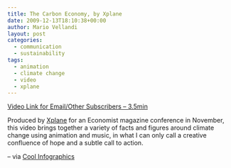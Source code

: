 ```yaml
---
title: The Carbon Economy, by Xplane
date: 2009-12-13T18:10:38+00:00
author: Mario Vellandi
layout: post
categories:
  - communication
  - sustainability
tags:
  - animation
  - climate change
  - video
  - xplane
---
```

[Video Link for Email/Other Subscribers &#8211; 3.5min](http://www.youtube.com/watch?v=cju6Zi4OT54)

Produced by [Xplane](http://www.xplane.com/) for an Economist magazine conference in November, this video brings together a variety of facts and figures around climate change using animation and music, in what I can only call a creative confluence of hope and a subtle call to action.

&#8211; via <a href="http://www.coolinfographics.com/">Cool Infographics</a>
